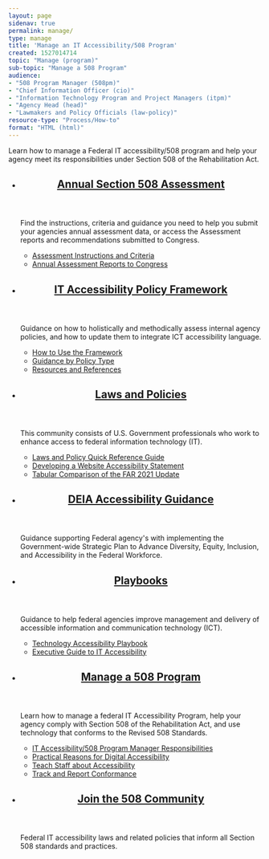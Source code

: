 ```yaml
---
layout: page
sidenav: true
permalink: manage/
type: manage
title: 'Manage an IT Accessibility/508 Program'
created: 1527014714
topic: "Manage (program)"
sub-topic: "Manage a 508 Program"
audience:
- "508 Program Manager (508pm)"
- "Chief Information Officer (cio)"
- "Information Technology Program and Project Managers (itpm)"
- "Agency Head (head)"
- "Lawmakers and Policy Officials (law-policy)"
resource-type: "Process/How-to"
format: "HTML (html)"
---
```

Learn how to manage a Federal IT accessibility/508 program and help your agency meet its responsibilities under Section 508 of the Rehabilitation Act.

<section class="usa-section">
<ul class="usa-card-group">
  <li class="tablet:grid-col-6 usa-card">
    <div class="usa-card__container radius-md">
      <header class="usa-card__header">
        <h2 class="usa-card__heading font-family-sans"><a href="{{site.baseurl}}/manage/section-508-assessment/">Annual Section 508 Assessment</a></h2>
      </header>
      <div class="usa-card__body">
        <p>Find the instructions, criteria and guidance you need to help you submit your agencies annual assessment data, or access the Assessment reports and recommendations submitted to Congress.</p>
        <ul class="add-list-reset">
          <li><a href="{{site.baseurl}}/manage/section-508-assessment/">Assessment Instructions and Criteria </a></li>          
          <li><a href="{{site.baseurl}}/manage/section-508-assessment/annual-reports/">Annual Assessment Reports to Congress</a></li>
        </ul>
      </div>
    </div>
  </li>
  <li class="tablet:grid-col-6 usa-card">
    <div class="usa-card__container radius-md">
      <header class="usa-card__header">
        <h2 class="usa-card__heading font-family-sans"><a href="{{site.baseurl}}/manage/policy-framework/introduction/">
        IT Accessibility Policy Framework</a></h2>
      </header>
      <div class="usa-card__body">
        <p>Guidance on how to holistically and methodically assess internal agency policies, and how to update them to integrate ICT accessibility language.</p>
        <ul class="add-list-reset">
          <li><a href="{{site.baseurl}}/manage/policy-framework/how-to-use-the-framework/how-to-identify-policies/">How to Use the Framework</a></li>          
          <li><a href="{{site.baseurl}}/manage/policy-framework/guidance-by-policy-type/approach/">Guidance by Policy Type</a></li>
          <li><a href="{{site.baseurl}}/manage/policy-framework/resources-and-references/policy-review-template/">Resources and References</a></li>
        </ul>
      </div>
    </div>
  </li>
  <li class="tablet:grid-col-6 usa-card">
    <div class="usa-card__container radius-md">
      <header class="usa-card__header">
        <h2 class="usa-card__heading font-family-sans"><a href="{{site.baseurl}}/manage/laws-and-policies/">Laws and Policies</a></h2>
      </header>
      <div class="usa-card__body">
        <p>This community consists of U.S. Government professionals who work to enhance access to federal information technology (IT).</p>
        <ul class="add-list-reset">
          <li><a href="{{site.baseurl}}/manage/laws-and-policies/quick-reference-guide/">Laws and Policy Quick Reference Guide</a></li>
          <li><a href="{{site.baseurl}}/manage/laws-and-policies/website-accessibility-statement/">Developing a Website Accessibility Statement</a></li>
          <li><a href="{{site.baseurl}}/manage/laws-and-policies/far-update-comparison/">Tabular Comparison of the FAR 2021 Update</a></li>
        </ul>
      </div>
    </div>
  </li>
  <li class="tablet:grid-col-6 usa-card">
    <div class="usa-card__container radius-md">
      <header class="usa-card__header">
        <h2 class="usa-card__heading font-family-sans"><a href="{{site.baseurl}}/manage/deia-guidance/">DEIA Accessibility Guidance</a></h2>
      </header>
      <div class="usa-card__body">
        <p>Guidance supporting Federal agency's with implementing the Government-wide Strategic Plan to Advance Diversity, Equity, Inclusion, and Accessibility in the Federal Workforce.</p>
      </div>
    </div>
  </li>
  <li class="tablet:grid-col-6 usa-card">
    <div class="usa-card__container radius-md">
      <header class="usa-card__header">
        <h2 class="usa-card__heading font-family-sans"><a href="{{site.baseurl}}/manage/playbooks/">Playbooks</a></h2>
      </header>
      <div class="usa-card__body">
        <p>Guidance to help federal agencies improve management and delivery of accessible information and communication technology (ICT).</p>
        <ul class="add-list-reset">
          <li><a href="{{site.baseurl}}/manage/playbooks/technology-accessibility-playbook-intro/">Technology Accessibility Playbook</a></li>
          <li><a href="{{site.baseurl}}/manage/playbooks/exec-guide-accessibility/">Executive Guide to IT Accessibility</a></li>
        </ul>
      </div>
    </div>
  </li>  
  <li class="tablet:grid-col-6 usa-card">
    <div class="usa-card__container radius-md">
      <header class="usa-card__header">
        <h2 class="usa-card__heading font-family-sans"><a href="{{site.baseurl}}/manage/program-management/">Manage a 508 Program</a></h2>
      </header>
      <div class="usa-card__body">
        <p>Learn how to manage a federal IT Accessibility Program, help your agency comply with Section 508 of the Rehabilitation Act, and use technology that conforms to the Revised 508 Standards.</p>
        <ul class="add-list-reset">
          <li><a href="{{site.baseurl}}/manage/program-manager-responsibilities/">IT Accessibility/508 Program Manager Responsibilities</a></li>
          <li><a href="{{site.baseurl}}/manage/benefits-of-accessibility/">Practical Reasons for Digital Accessibility</a></li>          
          <li><a href="{{site.baseurl}}/manage/teach-staff-about-accessibility/">Teach Staff about Accessibility</a></li>
          <li><a href="{{site.baseurl}}/manage/track-report-conformance/">Track and Report Conformance</a></li>
        </ul>
      </div>
    </div>
  </li>
  <li class="tablet:grid-col-6 usa-card">
    <div class="usa-card__container radius-md">
      <header class="usa-card__header">
        <h2 class="usa-card__heading font-family-sans"><a href="{{site.baseurl}}/manage/join-the-508-community/">Join the 508 Community</a></h2>
      </header>
      <div class="usa-card__body">
        <p>Federal IT accessibility laws and related policies that inform all Section 508 standards and practices.</p>
      </div>
    </div>
  </li>
</ul>
</section>
